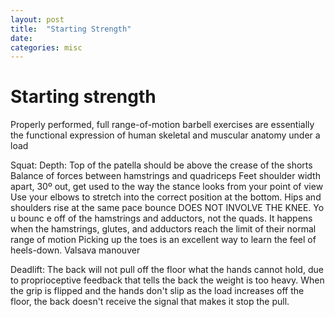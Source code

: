 ```yaml
---
layout: post
title:  "Starting Strength"
date:
categories: misc
---
```


# Starting strength

Properly performed, full range-of-motion barbell exercises
are essentially the functional expression of human skeletal and muscular anatomy under a
load

Squat:
Depth: Top of the patella should be above the crease of the shorts
Balance of forces between hamstrings and quadriceps
Feet shoulder width apart, 30º out, get used to the way the stance looks from your point of view
Use your elbows to stretch into the correct position at the bottom.
Hips and shoulders rise at the same pace
bounce DOES NOT INVOLVE THE KNEE. Yo u bounc e off of the hamstrings and
adductors, not the quads. It happens when the hamstrings, glutes, and adductors reach the limit
of their normal range of motion
Picking up the toes is an excellent way to
learn the feel of heels-down.
Valsava manouver

Deadlift:
The back
will not pull off the floor what the hands cannot hold, due to proprioceptive feedback that tells
the back the weight is too heavy. When the grip is flipped and the hands don't slip as the load increases off the floor, the back doesn't receive the signal that makes it stop the pull.